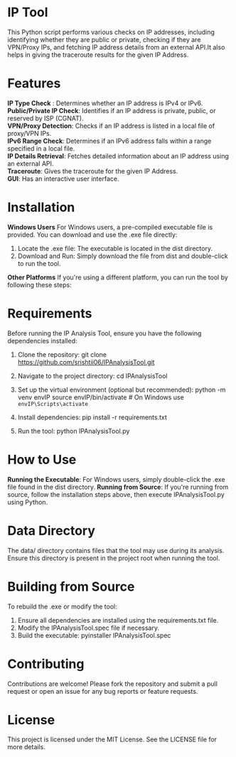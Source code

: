 # IP Tool
This Python script performs various checks on IP addresses, including identifying whether they are public or private, checking if they are VPN/Proxy IPs, and fetching IP address details from an external API.It also helps in giving the traceroute results for the given IP Address.

# Features
**IP Type Check** : Determines whether an IP address is IPv4 or IPv6.\
**Public/Private IP Check**: Identifies if an IP address is private, public, or reserved by ISP (CGNAT).\
**VPN/Proxy Detection**: Checks if an IP address is listed in a local file of proxy/VPN IPs.\
**IPv6 Range Check**: Determines if an IPv6 address falls within a range specified in a local file.\
**IP Details Retrieval**: Fetches detailed information about an IP address using an external API.\
**Traceroute**: Gives the traceroute for the given IP Address.\
**GUI**: Has an interactive user interface.

# Installation
**Windows Users**
For Windows users, a pre-compiled executable file is provided. You can download and use the .exe file directly:

1. Locate the .exe file: The executable is located in the dist directory.
2. Download and Run: Simply download the file from dist and double-click to run the tool.
   
**Other Platforms**
If you're using a different platform, you can run the tool by following these steps:
   

# Requirements
Before running the IP Analysis Tool, ensure you have the following dependencies installed:

1. Clone the repository:
git clone https://github.com/srishtii06/IPAnalysisTool.git

2. Navigate to the project directory:
cd IPAnalysisTool

3. Set up the virtual environment (optional but recommended):
python -m venv envIP
source envIP/bin/activate  # On Windows use `envIP\Scripts\activate`

4. Install dependencies:
pip install -r requirements.txt

5. Run the tool:
python IPAnalysisTool.py

# How to Use
**Running the Executable**: For Windows users, simply double-click the .exe file found in the dist directory.
**Running from Source**: If you're running from source, follow the installation steps above, then execute IPAnalysisTool.py using Python.

# Data Directory
The data/ directory contains files that the tool may use during its analysis. Ensure this directory is present in the project root when running the tool.

# Building from Source
To rebuild the .exe or modify the tool:

1. Ensure all dependencies are installed using the requirements.txt file.
2. Modify the IPAnalysisTool.spec file if necessary.
3. Build the executable:
   pyinstaller IPAnalysisTool.spec

# Contributing
Contributions are welcome! Please fork the repository and submit a pull request or open an issue for any bug reports or feature requests.

# License
This project is licensed under the MIT License. See the LICENSE file for more details.
   
